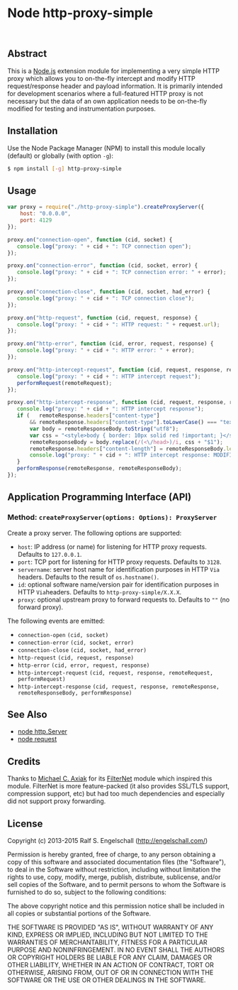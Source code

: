 
Node http-proxy-simple
======================

<p/>
<img src="https://nodei.co/npm/http-proxy-simple.png?downloads=true&stars=true" alt=""/>

<p/>
<img src="https://david-dm.org/rse/node-http-proxy-simple.png" alt=""/>

Abstract
--------

This is a [Node.js](http://nodejs.org/) extension module for
implementing a very simple HTTP proxy which allows you to on-the-fly
intercept and modify HTTP request/response header and payload
information. It is primarily intended for development scenarios where
a full-featured HTTP proxy is not necessary but the data of an
own application needs to be on-the-fly modified for testing
and instrumentation purposes.

Installation
------------

Use the Node Package Manager (NPM) to install this module
locally (default) or globally (with option `-g`):

```bash
$ npm install [-g] http-proxy-simple
```

Usage
-----

```javascript
var proxy = require("./http-proxy-simple").createProxyServer({
    host: "0.0.0.0",
    port: 4129
});

proxy.on("connection-open", function (cid, socket) {
   console.log("proxy: " + cid + ": TCP connection open");
});

proxy.on("connection-error", function (cid, socket, error) {
   console.log("proxy: " + cid + ": TCP connection error: " + error);
});

proxy.on("connection-close", function (cid, socket, had_error) {
   console.log("proxy: " + cid + ": TCP connection close");
});

proxy.on("http-request", function (cid, request, response) {
   console.log("proxy: " + cid + ": HTTP request: " + request.url);
});

proxy.on("http-error", function (cid, error, request, response) {
   console.log("proxy: " + cid + ": HTTP error: " + error);
});

proxy.on("http-intercept-request", function (cid, request, response, remoteRequest, performRequest) {
   console.log("proxy: " + cid + ": HTTP intercept request");
   performRequest(remoteRequest);
});

proxy.on("http-intercept-response", function (cid, request, response, remoteResponse, remoteResponseBody, performResponse) {
   console.log("proxy: " + cid + ": HTTP intercept response");
   if (   remoteResponse.headers["content-type"]
       && remoteResponse.headers["content-type"].toLowerCase() === "text/html") {
       var body = remoteResponseBody.toString("utf8");
       var css = "<style>body { border: 10px solid red !important; }</style>";
       remoteResponseBody = body.replace(/(<\/head>)/i, css + "$1");
       remoteResponse.headers["content-length"] = remoteResponseBody.length;
       console.log("proxy: " + cid + ": HTTP intercept response: MODIFIED RESPONSE BODY");
   }
   performResponse(remoteResponse, remoteResponseBody);
});
```

Application Programming Interface (API)
---------------------------------------

### Method: `createProxyServer(options: Options): ProxyServer`

Create a proxy server. The following options are supported:

- `host`: IP address (or name) for listening for HTTP proxy requests. Defaults to `127.0.0.1`.
- `port`: TCP port for listening for HTTP proxy requests. Defaults to `3128`.
- `servername`: server host name for identification purposes in HTTP `Via` headers. Defaults to the result of `os.hostname()`.
- `id`: optional software name/version pair for identification purposes in HTTP `Via`headers. Defaults to `http-proxy-simple/X.X.X`.
- `proxy`: optional upstream proxy to forward requests to. Defaults to `""` (no forward proxy).

The following events are emitted:

- `connection-open` `(cid, socket)`
- `connection-error` `(cid, socket, error)`
- `connection-close` `(cid, socket, had_error)`
- `http-request` `(cid, request, response)`
- `http-error` `(cid, error, request, response)`
- `http-intercept-request` `(cid, request, response, remoteRequest, performRequest)`
- `http-intercept-response` `(cid, request, response, remoteResponse, remoteResponseBody, performResponse)`

See Also
--------

- [node http.Server](http://nodejs.org/api/http.html#http_class_http_server)
- [node request](https://github.com/mikeal/request)

Credits
-------

Thanks to [Michael C. Axiak](mailto:mike@axiak.net) for its
[FilterNet](https://github.com/axiak/filternet) module which inspired
this module. FilterNet is more feature-packed (it also provides SSL/TLS
support, compression support, etc) but had too much dependencies
and especially did not support proxy forwarding.

License
-------

Copyright (c) 2013-2015 Ralf S. Engelschall (http://engelschall.com/)

Permission is hereby granted, free of charge, to any person obtaining
a copy of this software and associated documentation files (the
"Software"), to deal in the Software without restriction, including
without limitation the rights to use, copy, modify, merge, publish,
distribute, sublicense, and/or sell copies of the Software, and to
permit persons to whom the Software is furnished to do so, subject to
the following conditions:

The above copyright notice and this permission notice shall be included
in all copies or substantial portions of the Software.

THE SOFTWARE IS PROVIDED "AS IS", WITHOUT WARRANTY OF ANY KIND,
EXPRESS OR IMPLIED, INCLUDING BUT NOT LIMITED TO THE WARRANTIES OF
MERCHANTABILITY, FITNESS FOR A PARTICULAR PURPOSE AND NONINFRINGEMENT.
IN NO EVENT SHALL THE AUTHORS OR COPYRIGHT HOLDERS BE LIABLE FOR ANY
CLAIM, DAMAGES OR OTHER LIABILITY, WHETHER IN AN ACTION OF CONTRACT,
TORT OR OTHERWISE, ARISING FROM, OUT OF OR IN CONNECTION WITH THE
SOFTWARE OR THE USE OR OTHER DEALINGS IN THE SOFTWARE.
